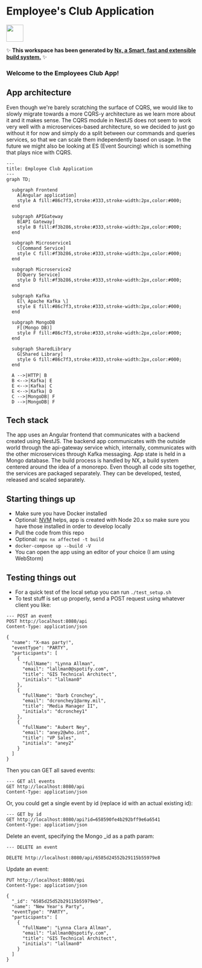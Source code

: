 # Employee's Club Application

<a alt="Nx logo" href="https://nx.dev" target="_blank" rel="noreferrer"><img src="https://raw.githubusercontent.com/nrwl/nx/master/images/nx-logo.png" width="45"></a>

✨ **This workspace has been generated by [Nx, a Smart, fast and extensible build system.](https://nx.dev)** ✨

### Welcome to the Employees Club App! 

## App architecture

Even though we're barely scratching the surface of CQRS, we would like to slowly migrate towards a more CQRS-y architecture as we learn more about it and it makes sense. The CQRS module in NestJS does not seem to work very well with a microservices-based architecture, so we decided to just go without it for now and simply do a split between our commands and queries services, so that we can scale them independently based on usage. In the future we might also be looking at ES (Event Sourcing) which is something that plays nice with CQRS. 


```mermaid
---
title: Employee Club Application
---
graph TD;

  subgraph Frontend
    A[Angular application]
    style A fill:#86c7f3,stroke:#333,stroke-width:2px,color:#000;
  end

  subgraph APIGateway
    B[API Gateway]
    style B fill:#f3b286,stroke:#333,stroke-width:2px,color:#000;
  end

  subgraph Microservice1
    C[Command Service]
    style C fill:#f3b286,stroke:#333,stroke-width:2px,color:#000;
  end

  subgraph Microservice2
    D[Query Service]
    style D fill:#f3b286,stroke:#333,stroke-width:2px,color:#000;
  end

  subgraph Kafka
    E[\ Apache Kafka \]
    style E fill:#86c7f3,stroke:#333,stroke-width:2px,color:#000;
  end

  subgraph MongoDB
    F[(Mongo DB)]
    style F fill:#86c7f3,stroke:#333,stroke-width:2px,color:#000;
  end

  subgraph SharedLibrary
    G[Shared Library]
    style G fill:#86c7f3,stroke:#333,stroke-width:2px,color:#000;
  end

  A -->|HTTP| B
  B <-->|Kafka| E
  E <-->|Kafka| C
  E <-->|Kafka| D
  C -->|MongoDB| F
  D -->|MongoDB| F

```


## Tech stack
The app uses an Angular frontend that communicates with a backend created using NestJS.
The backend app communicates with the outside world through the api-gateway service which, internally, communicates with the other microservices through Kafka messaging. App state is held in a Mongo database. 
The build process is handled by NX, a build system centered around the idea of a monorepo. Even though all code sits together, the services are packaged separately. They can be developed, tested, released and scaled separately.

## Starting things up

- Make sure you have Docker installed
- Optional: [NVM](https://nvm.sh ) helps, app is created with Node 20.x so make sure you have those installed in order to develop locally
- Pull the code from this repo
- Optional: `npx nx affected -t build`
- `docker-compose up --build -V`
- You can open the app using an editor of your choice (I am using WebStorm)

## Testing things out

- For a quick test of the local setup you can run `./test_setup.sh`
- To test stuff is set up properly, send a POST request using whatever client you like:
```
--- POST an event
POST http://localhost:8080/api
Content-Type: application/json

{
  "name": "X-mas party!",
  "eventType": "PARTY",
  "participants": [
    {
      "fullName": "Lynna Allman",
      "email": "lallman0@spotify.com",
      "title": "GIS Technical Architect",
      "initials": "lallman0"
    },
    {
      "fullName": "Darb Cronchey",
      "email": "dcronchey1@army.mil",
      "title": "Media Manager II",
      "initials": "dcronchey1"
    },
    {
      "fullName": "Aubert Ney",
      "email": "aney2@who.int",
      "title": "VP Sales",
      "initials": "aney2"
    }
  ]
}

```
Then you can GET all saved events:
```
--- GET all events
GET http://localhost:8080/api
Content-Type: application/json
```
Or, you could get a single event by id (replace id with an actual existing id):
```
--- GET by id
GET http://localhost:8080/api?id=658590fe4b292bff9e6a6541
Content-Type: application/json
```

Delete an event, specifying the Mongo _id as a path param:
```
--- DELETE an event

DELETE http://localhost:8080/api/6585d24552b29115b55979e8
```

Update an event:
```
PUT http://localhost:8080/api
Content-Type: application/json

{
  "_id": "6585d25d52b29115b55979eb",
  "name": "New Year's Party",
  "eventType": "PARTY",
  "participants": [
    {
      "fullName": "Lynna Clara Allman",
      "email": "lallman0@spotify.com",
      "title": "GIS Technical Architect",
      "initials": "lallman0"
    }
  ]
}
```
